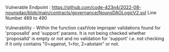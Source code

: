 Vulnerable Endpoint : https://github.com/code-423n4/2022-08-nounsdao/blob/main/contracts/governance/NounsDAOLogicV2.sol
Line Number 489 to 490

Vulnerability - Within the function castVote improper validations found for 'proposalId' and 'support' params. It is not being checked whether 'proposalId' is empty or not and no validation for 'support' i.e. not checking if it only contains "0=against, 1=for, 2=abstain" or not.